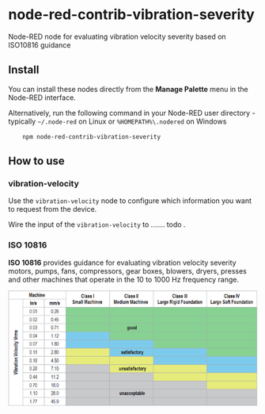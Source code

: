 # node-red-contrib-vibration-severity
Node-RED node for evaluating vibration velocity severity based on ISO10816 guidance

## Install
You can install these nodes directly from the **Manage Palette** menu in the Node-RED interface.

Alternatively, run the following command in your Node-RED user directory - typically `~/.node-red` on Linux or `%HOMEPATH%\.nodered` on Windows

        npm node-red-contrib-vibration-severity

## How to use

### vibration-velocity
Use the `vibration-velocity` node to configure which information you want to request from the device.

Wire the input of the `vibration-velocity` to ....... todo .

### ISO 10816
**ISO 10816** provides guidance for evaluating vibration velocity severity motors, pumps, fans, compressors, gear boxes, blowers, dryers, presses and other machines that operate in the 10 to 1000 Hz frequency range.

![data-config](docs/iso10816.png)


